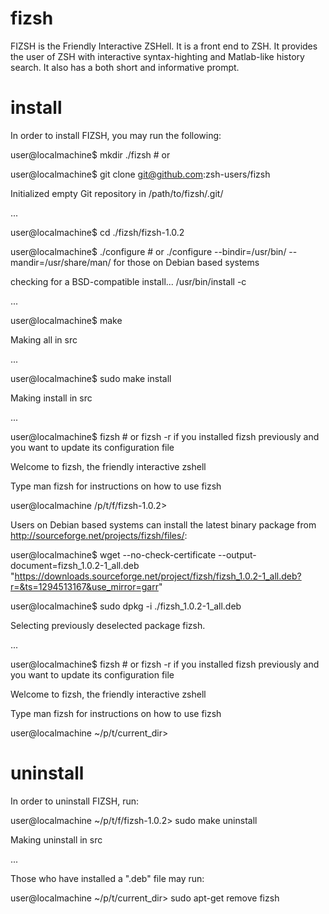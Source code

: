 fizsh
=====

FIZSH is the Friendly Interactive ZSHell. It is a front end to ZSH. It provides the user of ZSH with interactive syntax-highting and Matlab-like history search. It also has a both short and informative prompt.


install
=======

In order to install FIZSH, you may run the following: 

user@localmachine$ mkdir ./fizsh # or 

user@localmachine$ git clone git@github.com:zsh-users/fizsh

Initialized empty Git repository in /path/to/fizsh/.git/

...

user@localmachine$ cd ./fizsh/fizsh-1.0.2

user@localmachine$ ./configure # or ./configure --bindir=/usr/bin/ --mandir=/usr/share/man/ for those on Debian based systems

checking for a BSD-compatible install... /usr/bin/install -c

...

user@localmachine$ make

Making all in src

...

user@localmachine$ sudo make install

Making install in src

...

user@localmachine$ fizsh # or fizsh -r if you installed fizsh previously and you want to update its configuration file

Welcome to fizsh, the friendly interactive zshell

Type man fizsh for instructions on how to use fizsh

user@localmachine /p/t/f/fizsh-1.0.2> 


Users on Debian based systems can install the latest binary package from http://sourceforge.net/projects/fizsh/files/: 

user@localmachine$ wget --no-check-certificate --output-document=fizsh_1.0.2-1_all.deb "https://downloads.sourceforge.net/project/fizsh/fizsh_1.0.2-1_all.deb?r=&ts=1294513167&use_mirror=garr"

user@localmachine$ sudo dpkg -i ./fizsh_1.0.2-1_all.deb

Selecting previously deselected package fizsh.

...

user@localmachine$ fizsh # or fizsh -r if you installed fizsh previously and you want to update its configuration file

Welcome to fizsh, the friendly interactive zshell

Type man fizsh for instructions on how to use fizsh

user@localmachine ~/p/t/current_dir> 


uninstall
=========

In order to uninstall FIZSH, run:

user@localmachine ~/p/t/f/fizsh-1.0.2> sudo make uninstall

Making uninstall in src

...

Those who have installed a ".deb" file may run:

user@localmachine ~/p/t/current_dir> sudo apt-get remove fizsh

